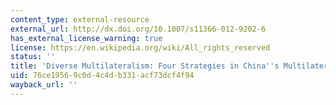 ```yaml
---
content_type: external-resource
external_url: http://dx.doi.org/10.1007/s11366-012-9202-6
has_external_license_warning: true
license: https://en.wikipedia.org/wiki/All_rights_reserved
status: ''
title: 'Diverse Multilateralism: Four Strategies in China''s Multilateral Diplomacy'
uid: 76ce1956-9c0d-4c4d-b331-acf73dcf4f94
wayback_url: ''
---
```

